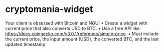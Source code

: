 # cryptomania-widget
Your client is obsessed with Bitcoin and NGU! • Create a widget with current price that also converts USD to BTC. • Use a free API like https://docs.coingecko.com/v3.0.1/reference/simple-price. • Must include the current price, the input amount (USD), the converted BTC, and the last updated timestamp. 
